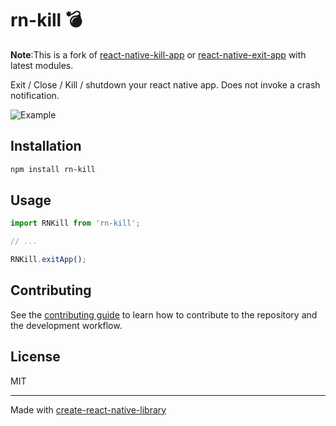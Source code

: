 # rn-kill :bomb:

**Note**:This is a fork of [react-native-kill-app](https://www.npmjs.com/package/react-native-kill-app) or [react-native-exit-app](https://www.npmjs.com/package/react-native-exit-app) with latest modules.

Exit / Close / Kill / shutdown your react native app. Does not invoke a crash notification.


![Example](https://user-images.githubusercontent.com/12546974/225411841-2a25a50a-e0db-4517-88f6-0e5d2d4405ca.gif)

## Installation

```sh
npm install rn-kill
```

## Usage

```js
import RNKill from 'rn-kill';

// ...

RNKill.exitApp();
```

## Contributing

See the [contributing guide](CONTRIBUTING.md) to learn how to contribute to the repository and the development workflow.

## License

MIT

---

Made with [create-react-native-library](https://github.com/callstack/react-native-builder-bob)
